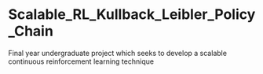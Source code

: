 # Scalable_RL_Kullback_Leibler_Policy_Chain
Final year undergraduate project which seeks to develop a scalable continuous reinforcement learning technique
